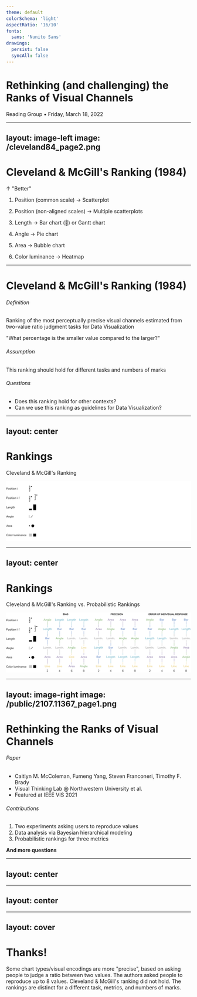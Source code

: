 ```yaml
---
theme: default
colorSchema: 'light'
aspectRatio: '16/10'
fonts:
  sans: 'Nunito Sans'
drawings: 
  persist: false
  syncAll: false
---
```


# Rethinking (and challenging) the Ranks of Visual Channels

Reading Group • Friday, March 18, 2022

<!-- https://sli.dev/builtin/layouts.html -->
<!-- https://sli.dev/custom/directory-structure.html -->
<!-- https://sli.dev/custom/#frontmatter-configures -->
<!-- https://fonts.google.com/specimen/Nunito+Sans -->
<!-- https://sli.dev/custom/fonts.html -->
<!-- https://github.com/slidevjs/themes/blob/%40slidev/theme-default%40v0.21.2/packages/theme-default/package.json#L22 -->
<!-- https://sli.dev/guide/animations.html#click-animations -->
<!-- https://github.com/slidevjs/slidev/blob/v0.28.10/packages/client/builtin/Tweet.vue -->
<!-- https://sli.dev/guide/drawing.html#persist-drawings -->
<!-- https://github.com/antfu/talks/blob/master/2021-04-29/src/slides.md?plain=1 -->
<!-- https://github.com/antfu/drauu -->
<!-- https://www.compart.com/en/unicode/block/U+A700 -->
<!-- ꜐ -->
<!-- ꜐ ꜍ -->
<!-- https://sli.dev/guide/animations.html#v-clicks -->
<!-- https://sli.dev/guide/navigation.html -->

---
layout: image-left
image: /cleveland84_page2.png
---

# Cleveland & McGill's Ranking (1984)

↑ "Better"

<v-clicks>

1. Position (common scale) → Scatterplot

2. Position (non-aligned scales) → Multiple scatterplots

3. Length → Bar chart (🧂) or Gantt chart

4. Angle → Pie chart

5. Area → Bubble chart

6. Color luminance → Heatmap

</v-clicks>

---

# Cleveland & McGill's Ranking (1984)

###### Definition

Ranking of the most perceptually precise visual channels estimated from two-value ratio judgment tasks for Data Visualization

"What percentage is the smaller value compared to the larger?"

<v-click>

###### Assumption

This ranking should hold for different tasks and numbers of marks

</v-click>

<v-click>

###### Questions

- Does this ranking hold for other contexts?
- Can we use this ranking as guidelines for Data Visualization?

</v-click>

---
layout: center
---

# Rankings

Cleveland & McGill's Ranking

![Cleveland and McGill's ranking](/cleveland_ranking.png)

---
layout: center
---

# Rankings

Cleveland & McGill's Ranking vs. Probabilistic Rankings

![Cleveland and McGill's ranking vs. probabilistic rankings](/cleveland_new_rankings.png)

---
layout: image-right
image: /public/2107.11367_page1.png
---

# Rethinking the Ranks of Visual Channels

###### Paper

- Caitlyn M. McColeman, Fumeng Yang, Steven Franconeri, Timothy F. Brady
- Visual Thinking Lab @ Northwestern University et al.
- Featured at IEEE VIS 2021

<v-click>

###### Contributions

1. Two experiments asking users to reproduce values
2. Data analysis via Bayesian hierarchical modeling
3. Probabilistic rankings for three metrics

</v-click>

<v-click>

**And more questions**

</v-click>

---
layout: center
---

<Tweet id="1451954409794150403" />

---
layout: center
---

<div grid="~ cols-2 gap-2">

<Tweet id="1501933645262569474" />
<Tweet id="1501938190118100998" />

</div>

---
layout: cover
---

# Thanks!

Some chart types/visual encodings are more "precise", based on asking people to judge a ratio between two values. The authors asked people to reproduce up to 8 values. Cleveland & McGill's ranking did not hold. The rankings are distinct for a different task, metrics, and numbers of marks.
